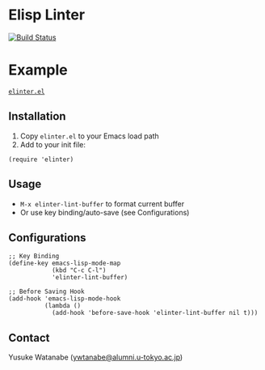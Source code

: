 <!-- ---
!-- Timestamp: 2025-03-03 01:26:23
!-- Author: ywatanabe
!-- File: /home/ywatanabe/.dotfiles/.emacs.d/lisp/elinter/README.md
!-- --- -->

# Elisp Linter

[![Build Status](https://github.com/ywatanabe1989/elisp-linter/workflows/tests/badge.svg)](https://github.com/ywatanabe1989/elisp-linter/actions)

# Example
[`elinter.el`](./elinter.el)

## Installation

1. Copy `elinter.el` to your Emacs load path
2. Add to your init file:

```elisp
(require 'elinter)
```

## Usage

- `M-x elinter-lint-buffer` to format current buffer
- Or use key binding/auto-save (see Configurations)

## Configurations
``` elisp
;; Key Binding
(define-key emacs-lisp-mode-map
            (kbd "C-c C-l")
            'elinter-lint-buffer)

;; Before Saving Hook
(add-hook 'emacs-lisp-mode-hook
          (lambda ()
            (add-hook 'before-save-hook 'elinter-lint-buffer nil t)))
```

## Contact

Yusuke Watanabe (ywtanabe@alumni.u-tokyo.ac.jp)

<!-- EOF -->
